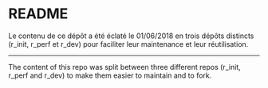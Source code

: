 # README

Le contenu de ce dépôt a été éclaté le 01/06/2018 en trois dépôts distincts (r_init, r_perf et r_dev) pour faciliter leur maintenance et leur réutilisation.

----------------------------

The content of this repo was split between three different repos (r_init, r_perf and r_dev) to make them easier to maintain and to fork.